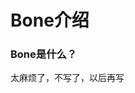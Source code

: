 Bone介绍
=======

### Bone是什么？

太麻烦了，不写了，以后再写
<!-- Bone是一套web前端开发工具，提供了一套机制来对静态文件进行处理，使静态文件有了动态编程语言的特性：使用include语法包含其他文件，使用layout功能来复用html，甚至可以进行源代码编译等等，只要你能想到的都可以做到。

对于前端开发者来说html、css、js都是静态文件，一般做法上我们使用第三方脚本来对静态文件进行处理，类似 [grunt](https://github.com/gruntjs/grunt)、[gulp](https://github.com/gulpjs/gulp) 这类任务流工具，

例如编译less或者sass到css文件，合并js文件等等。Bone和任务流工具

举个例子，我们需要将一个less文件编译并且压缩后重命名为xxx.min.css放到某个文件夹下。

对于Grunt，开发者说：“嗯，这里有个less文件，你需要通过less编译器编译完后放到某个地方”，“等等，你还需要把编译完后的css文件压缩后再放到另一个地方，最后把这个文件名改名叫xxx.min.css，然后把less编译后的中间文件删掉”。

对于Bone，开发者说：“我这里有个文件叫xxx.min.css文件，是这个less文件通过less编译器便以后再压缩得到的”

Bone本质上也是一个构建工具，功能上有许多和现有的构建工具重叠，但是Bone并不是为了取代它们，相反地它们可以更融洽的共存：） -->

<!-- ### 核心概念

Bone提供一套虚拟文件系统，

这个模块是Bone的核心功能，为了让使用者更容易读懂Bone的配置文件，核心模块提供了一种类似操作系统里文件系统的概念，我称它为虚拟文件系统，即将一个虚拟的文件地址映射到一个真实存在的文件地址上，同时可以标注虚拟文件是由何种方式对源文件处理（注意这里不对真实文件做任何处理，源文件是指对真实文件的在内容上的拷贝），对源文件的处理模块我称它为[处理器](http://localhost:8000/docs/plugins.html)，通过下面的示例你可以对Bone的虚拟文件系统有一个初步的了解。

#### 构建工具？开发工具？


惰性处理 -->
